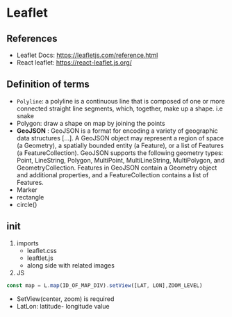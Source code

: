 # Leaflet
## References
- Leaflet Docs: https://leafletjs.com/reference.html
- React leaflet: https://react-leaflet.js.org/
## Definition of terms
- `Polyline`: a polyline is a continuous line that is composed of one or more connected straight line segments, which, together, make up a shape. i.e snake
- Polygon: draw a shape on map by joining the points
- **GeoJSON** : GeoJSON is a format for encoding a variety of geographic data structures […]. A GeoJSON object may represent a region of space (a Geometry), a spatially bounded entity (a Feature), or a list of Features (a FeatureCollection). GeoJSON supports the following geometry types: Point, LineString, Polygon, MultiPoint, MultiLineString, MultiPolygon, and GeometryCollection. Features in GeoJSON contain a Geometry object and additional properties, and a FeatureCollection contains a list of Features.
- Marker
- rectangle
- circle()

## init
1. imports
    - leaflet.css
    - leaftlet.js
    - along side with related images
2. JS
```js
const map = L.map(ID_OF_MAP_DIV).setView([LAT, LON],ZOOM_LEVEL)
```
- SetView(center, zoom) is required
- LatLon: latitude- longitude value

